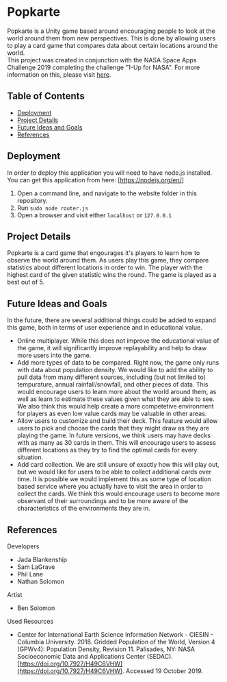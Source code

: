 # Popkarte
Popkarte is a Unity game based around encouraging people to look at the world around them from new perspectives. This is done by allowing users to play a card game that compares data about certain locations around the world.<br>
This project was created in conjunction with the NASA Space Apps Challenge 2019 completing the challenge "1-Up for NASA". For more information on this, please visit [here](https://2019.spaceappschallenge.org/challenges/living-our-world/1up-nasa-earth/teams/hypernova-studios/project).

## Table of Contents
 - [Deployment](#deploy)
 - [Project Details](#details)
 - [Future Ideas and Goals](#future)
 - [References](#references)

## <a name="deploy"/>Deployment
In order to deploy this application you will need to have node.js installed. You can get this application from here: [https://nodejs.org/en/]<br/>
 1. Open a command line, and navigate to the website folder in this repository.
 2. Run `sudo node router.js`
 3. Open a browser and visit either `localhost` or `127.0.0.1`

## <a name="details"/>Project Details
Popkarte is a card game that engourages it's players to learn how to observe the world around them. As users play this game, they compare statistics about different locations in order to win. The player with the highest card of the given statistic wins the round. The game is played as a best out of 5.

## <a name="future"/>Future Ideas and Goals
In the future, there are several additional things could be added to expand this game, both in terms of user experience and in educational value.<br/>
 - Online multiplayer. While this does not improve the educational value of the game, it will significantly improve replayability and help to draw more users into the game.<br/>
 - Add more types of data to be compared. Right now, the game only runs with data about population density. We would like to add the ability to pull data from many different sources, including (but not limited to) tempurature, annual rainfall/snowfall, and other pieces of data. This would encourage users to learn more about the world around them, as well as learn to estimate these values given what they are able to see. We also think this would help create a more competetive environment for players as even low value cards may be valuable in other areas.<br/>
 - Allow users to customize and build their deck. This feature would allow users to pick and choose the cards that they might draw as they are playing the game. In future versions, we think users may have decks with as many as 30 cards in them. This will encourage users to assess different locations as they try to find the optimal cards for every situation.<br/>
 - Add card collection. We are still unsure of exactly how this will play out, but we would like for users to be able to collect additional cards over time. It is possible we would implement this as some type of location based service where you actually have to visit the area in order to collect the cards. We think this would encourage users to become more observant of their surroundings and to be more aware of the characteristics of the environments they are in.<br/>

## <a name="references"/>References
Developers<br/>
 - Jada Blankenship<br/>
 - Sam LaGrave<br/>
 - Phil Lane<br/>
 - Nathan Solomon<br/>

Artist<br/>
 - Ben Solomon<br/>

Used Resources<br/>
- Center for International Earth Science Information Network - CIESIN - Columbia University. 2018. Gridded Population of the World, Version 4 (GPWv4): Population Density, Revision 11. Palisades, NY: NASA Socioeconomic Data and Applications Center (SEDAC). [https://doi.org/10.7927/H49C6VHW](https://doi.org/10.7927/H49C6VHW). Accessed 19 October 2019.
